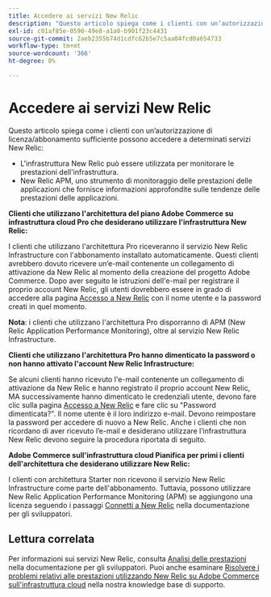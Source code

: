 ```yaml
---
title: Accedere ai servizi New Relic
description: "Questo articolo spiega come i clienti con un’autorizzazione di licenza/abbonamento sufficiente possono accedere a determinati servizi New Relic:"
exl-id: c01af85e-0590-49e8-a1a0-b901f23c4431
source-git-commit: 2aeb2355b74d1cdfc62b5e7c5aa04fcd0a654733
workflow-type: tm+mt
source-wordcount: '366'
ht-degree: 0%

---
```


# Accedere ai servizi New Relic

Questo articolo spiega come i clienti con un’autorizzazione di licenza/abbonamento sufficiente possono accedere a determinati servizi New Relic:

* L&#39;infrastruttura New Relic può essere utilizzata per monitorare le prestazioni dell&#39;infrastruttura.
* New Relic APM, uno strumento di monitoraggio delle prestazioni delle applicazioni che fornisce informazioni approfondite sulle tendenze delle prestazioni delle applicazioni.

**Clienti che utilizzano l&#39;architettura del piano Adobe Commerce su infrastruttura cloud Pro che desiderano utilizzare l&#39;infrastruttura New Relic:**

I clienti che utilizzano l&#39;architettura Pro riceveranno il servizio New Relic Infrastructure con l&#39;abbonamento installato automaticamente. Questi clienti avrebbero dovuto ricevere un’e-mail contenente un collegamento di attivazione da New Relic al momento della creazione del progetto Adobe Commerce. Dopo aver seguito le istruzioni dell&#39;e-mail per registrare il proprio account New Relic, gli utenti dovrebbero essere in grado di accedere alla pagina [Accesso a New Relic](https://login.newrelic.com/login) con il nome utente e la password creati in quel momento.

**Nota**: i clienti che utilizzano l&#39;architettura Pro disporranno di APM (New Relic Application Performance Monitoring), oltre al servizio New Relic Infrastructure.

**Clienti che utilizzano l&#39;architettura Pro hanno dimenticato la password o non hanno attivato l&#39;account New Relic Infrastructure:**

Se alcuni clienti hanno ricevuto l&#39;e-mail contenente un collegamento di attivazione da New Relic e hanno registrato il proprio account New Relic, MA successivamente hanno dimenticato le credenziali utente, devono fare clic sulla pagina [Accesso a New Relic](https://login.newrelic.com/login) e fare clic su &quot;Password dimenticata?&quot;. Il nome utente è il loro indirizzo e-mail. Devono reimpostare la password per accedere di nuovo a New Relic. Anche i clienti che non ricordano di aver ricevuto l’e-mail e desiderano utilizzare l’infrastruttura New Relic devono seguire la procedura riportata di seguito.

**Adobe Commerce sull&#39;infrastruttura cloud Pianifica per primi i clienti dell&#39;architettura che desiderano utilizzare New Relic:**

I clienti con architettura Starter non ricevono il servizio New Relic Infrastructure come parte dell&#39;abbonamento. Tuttavia, possono utilizzare New Relic Application Performance Monitoring (APM) se aggiungono una licenza seguendo i passaggi [Connetti a New Relic](https://experienceleague.adobe.com/it/docs/commerce-cloud-service/user-guide/monitor/new-relic/new-relic-service) nella documentazione per gli sviluppatori.

## Lettura correlata

Per informazioni sui servizi New Relic, consulta [Analisi delle prestazioni](https://experienceleague.adobe.com/it/docs/commerce-cloud-service/user-guide/monitor/new-relic/new-relic-service) nella documentazione per gli sviluppatori. Puoi anche esaminare [Risolvere i problemi relativi alle prestazioni utilizzando New Relic su Adobe Commerce sull&#39;infrastruttura cloud](/help/troubleshooting/miscellaneous/troubleshoot-performance-using-new-relic-on-magento-commerce.md) nella nostra knowledge base di supporto.
